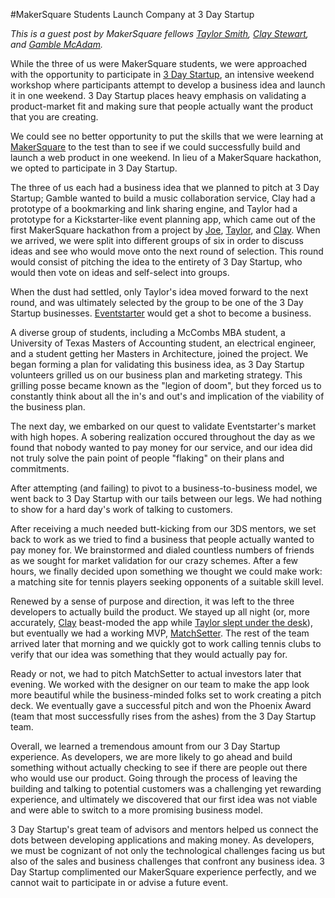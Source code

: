 #MakerSquare Students Launch Company at 3 Day Startup

*This is a guest post by MakerSquare fellows [Taylor Smith](twitter.com/taylorcodes), [Clay Stewart](twitter.com/clay_Stewart), and [Gamble McAdam](twitter.com/misplacedyankee).*

While the three of us were MakerSquare students, we were approached with the opportunity to participate in [3 Day Startup](http://3daystartup.org/), an intensive weekend workshop where participants attempt to develop a business idea and launch it in one weekend. 3 Day Startup places heavy emphasis on validating a product-market fit and making sure that people actually want the product that you are creating.

We could see no better opportunity to put the skills that we were learning at [MakerSquare](themakersquare.com) to the test than to see if we could successfully build and launch a web product in one weekend. In lieu of a MakerSquare hackathon, we opted to participate in 3 Day Startup.

The three of us each had a business idea that we planned to pitch at 3 Day Startup; Gamble wanted to build a music collaboration service, Clay had a prototype of a bookmarking and link sharing engine, and Taylor had a prototype for a Kickstarter-like event planning app, which came out of the first MakerSquare hackathon from a project by [Joe](http://twitter.com/bangner), [Taylor](http://twitter.com/taylorcodes), and [Clay](http://twitter.com/clay_stewart).  When we arrived, we were split into different groups of six in order to discuss ideas and see who would move onto the next round of selection. This round would consist of pitching the idea to the entirety of 3 Day Startup, who would then vote on ideas and self-select into groups.

When the dust had settled, only Taylor's idea moved forward to the next round, and was ultimately selected by the group to be one of the 3 Day Startup businesses. [Eventstarter](http://www.eventstarter.co) would get a shot to become a business.

A diverse group of students, including a McCombs MBA student, a University of Texas Masters of Accounting student, an electrical engineer, and a student getting her Masters in Architecture, joined the project. We began forming a plan for validating this business idea, as 3 Day Startup volunteers grilled us on our business plan and marketing strategy. This grilling posse became known as the "legion of doom", but they forced us to constantly think about all the in's and out's and implication of the viability of the business plan.

The next day, we embarked on our quest to validate Eventstarter's market with high hopes. A sobering realization occured throughout the day as we found that nobody wanted to pay money for our service, and our idea did not truly solve the pain point of people "flaking" on their plans and commitments.

After attempting (and failing) to pivot to a business-to-business model, we went back to 3 Day Startup with our tails between our legs. We had nothing to show for a hard day's work of talking to customers.

After receiving a much needed butt-kicking from our 3DS mentors, we set back to work as we tried to find a business that people actually wanted to pay money for. We brainstormed and dialed countless numbers of friends as we sought for market validation for our crazy schemes. After a few hours, we finally decided upon something we thought we could make work: a matching site for tennis players seeking opponents of a suitable skill level.

Renewed by a sense of purpose and direction, it was left to the three developers to actually build the product. We stayed up all night (or, more accurately, [Clay](http://twitter.com/clay_stewart) beast-moded the app while [Taylor slept under the desk](https://twitter.com/Clay_Stewart/status/391926514767261696)), but eventually we had a working MVP, [MatchSetter](matchsetter.herokuapp.com). The rest of the team arrived later that morning and we quickly got to work calling tennis clubs to verify that our idea was something that they would actually pay for.

Ready or not, we had to pitch MatchSetter to actual investors later that evening. We worked with the designer on our team to make the app look more beautiful while the business-minded folks set to work creating a pitch deck. We eventually gave a successful pitch and won the Phoenix Award (team that most successfully rises from the ashes) from the 3 Day Startup team.

Overall, we learned a tremendous amount from our 3 Day Startup experience. As developers, we are more likely to go ahead and build something without actually checking to see if there are people out there who would use our product. Going through the process of leaving the building and talking to potential customers was a challenging yet rewarding experience, and ultimately we discovered that our first idea was not viable and were able to switch to a more promising business model.

3 Day Startup's great team of advisors and mentors helped us connect the dots between developing applications and making money. As developers, we must be cognizant of not only the technological challenges facing us but also of the sales and business challenges that confront any business idea. 3 Day Startup complimented our MakerSquare experience perfectly, and we cannot wait to participate in or advise a future event.
